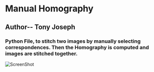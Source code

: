 # Manual Homography
## Author-- Tony Joseph
### Python File, to stitch two images by manually selecting correspondences. Then the Homography is computed and images are stitched together.



![ScreenShot](https://github.com/CVDLBOT/Manual_Homography/master/Test2.png)

